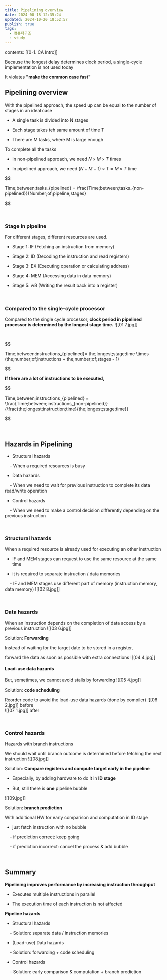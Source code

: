 ```yaml
---
title: Pipelining overview
date: 2024-08-18 12:35:24
updated: 2024-10-20 18:52:57
publish: true
tags:
  - 컴퓨터구조
  - study
---
```

contents: [[0-1. CA Intro]]

Because the longest delay determines clock period, a single-cycle implementation is not used today <br>

It violates **"make the common case fast"**

  

## Pipelining overview

With the pipelined approach, the speed up can be equal to the number of stages in an ideal case

- A single task is divided into N stages

- Each stage takes teh same amount of time T

- There are M tasks, where M is large enough

  

To complete all the tasks

- In non-pipelined approach, we need $N \times M \times T$ times

- In pipelined approach, we need $(N + M - 1) \times T \approx M \times T$ time

  

$$

Time\;between\;tasks_{pipelined} = \frac{Time\;between\;tasks_{non-pipelined}}{Number\;of\;pipeline\;stages}

$$

<br>

  

### Stage in pipeline

For different stages, different resources are used.

- Stage 1: IF (Fetching an instruction from memory)

- Stage 2: ID (Decoding the instruction and read registers)

- Stage 3: EX (Executing operation or calculating address)

- Stage 4: MEM (Accessing data in data memory)

- Stage 5: wB (Writing the result back into a register)

<br>

  

### Compared to the single-cycle processor

Compared to the single cycle processor, **clock period in pipelined processor is determined by the longest stage time.**
![[01 7.jpg]]


  

<br>

  

$$

Time\;between\;instructions_{pipelined}= the\;longest\;stage\;time \times (the\;number\;of\;instructions + the\;number\;of\;stages - 1)

$$

  

**If there are a lot of instructions to be executed,**

$$

Time\;between\;instructions_{pipelined} = \frac{Time\;between\;instructions_{non-pipelined}}{\frac{the\;longest\;instruction\;time}{the\;longest\;stage\;time}}

$$

<br>

  

## Hazards in Pipelining

- Structural hazards

    - When a required resources is busy

- Data hazards

    - When we need to wait for previous instruction to complete its data read/write operation

- Control hazards

    - When we need to make a control decision differently depending on the previous instruction

<br>

  

### Structural hazards

When a required resource is already used for executing an other instruction

- IF and MEM stages can request to use the same resource at the same time

- it is required to separate instruction / data memories

    - IF and MEM stages use different part of memory (instruction memory, data memory)
![[02 8.jpg]]

<br>

  

### Data hazards

When an instruction depends on the completion of data access by a previous instruction
![[03 6.jpg]]

  

Solution: **Forwarding** <br>

Instead of waiting for the target date to be stored in a register,<br>

forward the data as soon as possible with extra connections
![[04 4.jpg]]


  

#### Load-use data hazards

But, sometimes, we cannot avoid stalls by forwarding
![[05 4.jpg]]


  

Solution: **code scheduling**<br>

Reorder code to avoid the load-use data hazards (done by compiler)
![[06 2.jpg]]
before
<br>![[07 1.jpg]]
after


  

<br>

  

### Control hazards

Hazards with branch instructions <br>

We should wait until branch outcome is determined before fetching the next instruction
![[08.jpg]]

  

Solution: **Compare registers and compute target early in the pipeline**

- Especially, by adding hardware to do it in **ID stage**

- But, still there is **one** pipeline bubble

![[09.jpg]]
  

Solution: **branch prediction**

With additional HW for early comparison and computation in ID stage

- just fetch instruction with no bubble

    - if prediction correct: keep going

    - if prediction incorrect: cancel the process & add bubble

<br>

  

## Summary

**Pipelining improves performance by increasing instruction throughput**

- Executes multiple instructions in parallel

- The execution time of each instruction is not affected

  

**Pipeline hazards**

- Structural hazards

    - Solution: separate data / instruction memories

- (Load-use) Data hazards

    - Solution: forwarding + code scheduling

- Control hazards

    - Solution: early comparison & computation + branch prediction